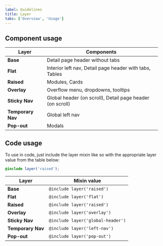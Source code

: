 ```yaml
---
label: Guidelines
title: Layer
tabs: ['Overview', 'Usage']
---
```


## Component usage

Layer | Components
------|-----------
**Base** | Detail page header without tabs
**Flat** | Interior left nav, Detail page header with tabs, Tables
**Raised** | Modules, Cards
**Overlay** | Overflow menu, dropdowns, tooltips
**Sticky Nav** | Global header (on scroll), Detail page header (on scroll)
**Temporary Nav** | Global left nav
**Pop-out** | Modals

<layer-usage></layer-usage>

## Code usage

To use in code, just include the layer mixin like so with the appropriate layer value from the table below:

```scss
@include layer('raised');
```

Layer | Mixin value
------|-----------
**Base** | `@include layer('raised')`
**Flat** | `@include layer('flat')`
**Raised** | `@include layer('raised')`
**Overlay** | `@include layer('overlay')`
**Sticky Nav** | `@include layer('global-header')`
**Temporary Nav** | `@include layer('left-nav')`
**Pop-out** | `@include layer('pop-out')`

